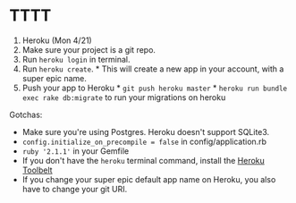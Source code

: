 # TTTT

1. Heroku (Mon 4/21)
  1. Make sure your project is a git repo.
  2. Run `heroku login` in terminal.
  3. Run `heroku create`.
    * This will create a new app in your account, with a super epic name.
  4. Push your app to Heroku
    * `git push heroku master`
    * `heroku run bundle exec rake db:migrate` to run your migrations on heroku

  Gotchas:
  * Make sure you're using Postgres. Heroku doesn't support SQLite3.
  * `config.initialize_on_precompile = false` in config/application.rb
  * `ruby '2.1.1'` in your Gemfile
  * If you don't have the `heroku` terminal command, install the [Heroku Toolbelt](https://toolbelt.heroku.com/)
  * If you change your super epic default app name on Heroku, you also have to change your git URI.


